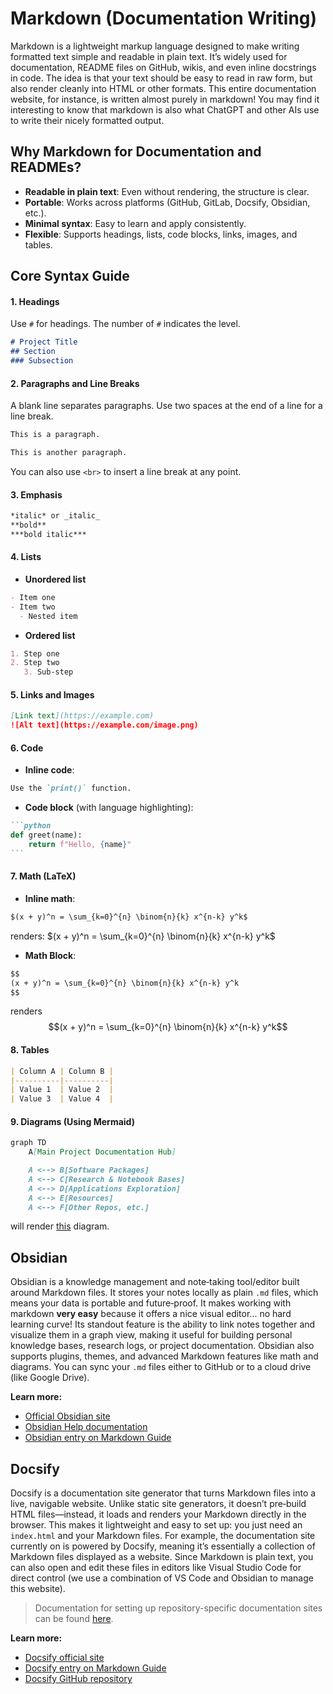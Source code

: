 # Markdown (Documentation Writing)
Markdown is a lightweight markup language designed to make writing formatted text simple and readable in plain text. It’s widely used for documentation, README files on GitHub, wikis, and even inline docstrings in code. The idea is that your text should be easy to read in raw form, but also render cleanly into HTML or other formats. This entire documentation website, for instance, is written almost purely in markdown! You may find it interesting to know that markdown is also what ChatGPT and other AIs use to write their nicely formatted output.

## Why Markdown for Documentation and READMEs?

- **Readable in plain text**: Even without rendering, the structure is clear.
- **Portable**: Works across platforms (GitHub, GitLab, Docsify, Obsidian, etc.).
- **Minimal syntax**: Easy to learn and apply consistently.
- **Flexible**: Supports headings, lists, code blocks, links, images, and tables.

## Core Syntax Guide

#### 1. Headings

Use `#` for headings. The number of `#` indicates the level.

```markdown
# Project Title
## Section
### Subsection
```

#### 2. Paragraphs and Line Breaks

A blank line separates paragraphs. Use two spaces at the end of a line for a line break.

```markdown
This is a paragraph.

This is another paragraph.
```

You can also use `<br>` to insert a line break at any point.

#### 3. Emphasis

```markdown
*italic* or _italic_  
**bold**  
***bold italic***  
```

#### 4. Lists

- **Unordered list**

```markdown
- Item one
- Item two
  - Nested item
```

- **Ordered list**

```markdown
1. Step one
2. Step two
   3. Sub-step
```

#### 5. Links and Images

```markdown
[Link text](https://example.com)  
![Alt text](https://example.com/image.png)
```

#### 6. Code

- **Inline code**:

```markdown
Use the `print()` function.
```

- **Code block** (with language highlighting):

````markdown
```python
def greet(name):
    return f"Hello, {name}"
```
````

#### 7. Math (LaTeX)

- **Inline math**:
```markdown
$(x + y)^n = \sum_{k=0}^{n} \binom{n}{k} x^{n-k} y^k$
```
renders: $(x + y)^n = \sum_{k=0}^{n} \binom{n}{k} x^{n-k} y^k$

- **Math Block**:
````markdown
$$
(x + y)^n = \sum_{k=0}^{n} \binom{n}{k} x^{n-k} y^k
$$
````
renders
$$(x + y)^n = \sum_{k=0}^{n} \binom{n}{k} x^{n-k} y^k$$

#### 8. Tables

```markdown
| Column A | Column B |
|----------|----------|
| Value 1  | Value 2  |
| Value 3  | Value 4  |
```

#### 9. Diagrams (Using Mermaid)

```markdown (mermaid diagram)
graph TD
    A[Main Project Documentation Hub]

    A <--> B[Software Packages]
    A <--> C[Research & Notebook Bases]
    A <--> D[Applications Exploration]
    A <--> E[Resources]
    A <--> F[Other Repos, etc.]
```
will render [this](index.md#organizational-structure) diagram.


## Obsidian
Obsidian is a knowledge management and note‑taking tool/editor built around Markdown files. It stores your notes locally as plain `.md` files, which means your data is portable and future‑proof. It makes working with markdown **very easy** because it offers a nice visual editor... no hard learning curve! Its standout feature is the ability to link notes together and visualize them in a graph view, making it useful for building personal knowledge bases, research logs, or project documentation. Obsidian also supports plugins, themes, and advanced Markdown features like math and diagrams. You can sync your `.md` files either to GitHub or to a cloud drive (like Google Drive).

**Learn more:**
- [Official Obsidian site](https://obsidian.md/)
- [Obsidian Help documentation](https://help.obsidian.md/)
- [Obsidian entry on Markdown Guide](https://www.markdownguide.org/tools/obsidian/)


## Docsify
Docsify is a documentation site generator that turns Markdown files into a live, navigable website. Unlike static site generators, it doesn’t pre‑build HTML files—instead, it loads and renders your Markdown directly in the browser. This makes it lightweight and easy to set up: you just need an `index.html` and your Markdown files. For example, the documentation site currently on is powered by Docsify, meaning it’s essentially a collection of Markdown files displayed as a website. Since Markdown is plain text, you can also open and edit these files in editors like Visual Studio Code for direct control (we use a combination of VS Code and Obsidian to manage this website).

> Documentation for setting up repository-specific documentation sites can be found [here](https://github.com/sessieresearchatsau/sessieresearchatsau.github.io/tree/main).

**Learn more:**
- [Docsify official site](https://docsify.js.org/)
- [Docsify entry on Markdown Guide](https://www.markdownguide.org/tools/docsify/)
- [Docsify GitHub repository](https://github.com/docsifyjs/docsify)
